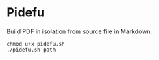 # Pidefu

Build PDF in isolation from source file in Markdown.

```shell
chmod u+x pidefu.sh
./pidefu.sh path
```
